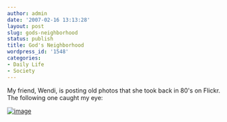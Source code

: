 ```yaml
---
author: admin
date: '2007-02-16 13:13:28'
layout: post
slug: gods-neighborhood
status: publish
title: God's Neighborhood
wordpress_id: '1548'
categories:
- Daily Life
- Society
---
```


My friend, Wendi, is posting old photos that she took back in 80's on
Flickr. The following one caught my eye:

[![image](http://farm1.static.flickr.com/153/392049775_7a61947b2c_d.jpg)](http://www.flickr.com/photos/litlnemo/392049775/)
